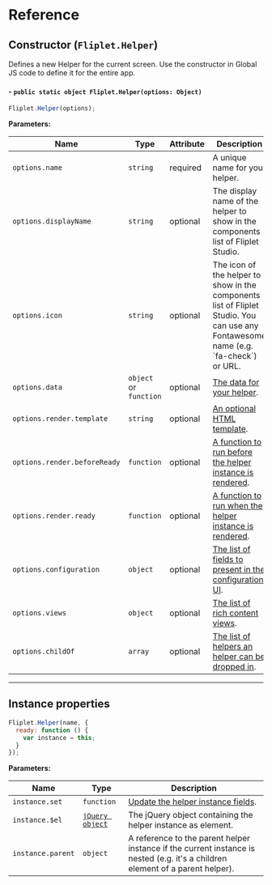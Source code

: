 # Reference

## Constructor (`Fliplet.Helper`)

Defines a new Helper for the current screen. Use the constructor in Global JS code to define it for the entire app.

#### - `public static object Fliplet.Helper(options: Object)`

```js
Fliplet.Helper(options);
```

**Parameters:**

<table style="width:100%">
  <thead>
    <th>Name</th>
    <th>Type</th>
    <th>Attribute</th>
    <th>Description</th>
  </thead>
  <tbody>
    <tr>
      <td><code>options.name</code></td>
      <td><code>string</code></td>
      <td>required</td>
      <td>A unique name for your helper.</td>
    </tr>
    <tr>
      <td><code>options.displayName</code></td>
      <td><code>string</code></td>
      <td>optional</td>
      <td>The display name of the helper to show in the components list of Fliplet Studio.</td>
    </tr>
    <tr>
      <td><code>options.icon</code></td>
      <td><code>string</code></td>
      <td>optional</td>
      <td>The icon of the helper to show in the components list of Fliplet Studio. You can use any Fontawesome name (e.g. `fa-check`) or URL.</td>
    </tr>
    <tr>
      <td><code>options.data</code></td>
      <td><code>object</code> or <code>function</code></td>
      <td>optional</td>
      <td>
        <a href="/API/helpers/fields.html#default-fields">The data for your helper</a>.</td>
    </tr>
    <tr>
      <td><code>options.render.template</code></td>
      <td><code>string</code></td>
      <td>optional</td>
      <td>
        <a href="/API/helpers/templates.html">An optional HTML template</a>.</td>
    </tr>
    <tr>
      <td><code>options.render.beforeReady</code></td>
      <td><code>function</code></td>
      <td>optional</td>
      <td>
        <a href="/API/helpers/hooks.html#run-logic-before-a-helper-is-rendered">A function to run before the helper instance is rendered</a>.</td>
    </tr>
    <tr>
      <td><code>options.render.ready</code></td>
      <td><code>function</code></td>
      <td>optional</td>
      <td>
        <a href="/API/helpers/hooks.html#run-logic-once-a-helper-is-rendered">A function to run when the helper instance is rendered</a>.</td>
    </tr>
    <tr>
      <td><code>options.configuration</code></td>
      <td><code>object</code></td>
      <td>optional</td>
      <td>
        <a href="/API/helpers/interface.html">The list of fields to present in the configuration UI</a>.</td>
    </tr>
    <tr>
      <td><code>options.views</code></td>
      <td><code>object</code></td>
      <td>optional</td>
      <td>
        <a href="/API/helpers/views.html">The list of rich content views</a>.</td>
    </tr>
    <tr>
      <td><code>options.childOf</code></td>
      <td><code>array</code></td>
      <td>optional</td>
      <td>
        <a href="/API/helpers/views.html#define-where-a-helper-can-be-dropped-into">The list of helpers an helper can be dropped in</a>.</td>
    </tr>
  </tbody>
</table>

---

## Instance properties

```js
Fliplet.Helper(name, {
  ready: function () {
    var instance = this;
  }
});
```

**Parameters:**

<table style="width:100%">
  <thead>
    <th>Name</th>
    <th>Type</th>
    <th>Description</th>
  </thead>
  <tbody>
    <tr>
      <td><code>instance.set</code></td>
      <td><code>function</code></td>
      <td>
        <a href="/API/helpers/fields.html#updating-fields">Update the helper instance fields</a>.</td>
    </tr>
    <tr>
      <td><code>instance.$el</code></td>
      <td><code><a href="https://learn.jquery.com/using-jquery-core/jquery-object/">jQuery object</a></code></td>
      <td>
        The jQuery object containing the helper instance as element.
      </td>
    </tr>
    <tr>
      <td><code>instance.parent</code></td>
      <td><code>object</code></td>
      <td>
        A reference to the parent helper instance if the current instance is nested (e.g. it's a children element of a parent helper).
      </td>
    </tr>
  </tbody>
</table>